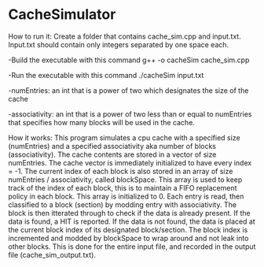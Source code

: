 # CacheSimulator

How to run it:
Create a folder that contains cache_sim.cpp and input.txt. Input.txt should contain only integers separated by one space each. 

-Build the executable with this command
        g++ -o cacheSim cache_sim.cpp
        
-Run the executable with this command
        ./cacheSim <numEntries> <associativity> input.txt
        
-numEntries: an int that is a power of two which designates the size of the cache

-associativity: an int that is a power of two less than or equal to numEntries that specifies how many blocks will be used in the cache.

How it works:
This program simulates a cpu cache with a specified size (numEntries) and a specified associativity aka number of blocks (associativity). The cache contents are stored in a vector of size numEntries. The cache vector is immediately initialized to have every index = -1. The current index of each block is also stored in an array of size numEntries / associativity, called blockSpace. This array is used to keep track of the index of each block, this is to maintain a FIFO replacement policy in each block. This array is initialized to 0. Each entry is read, then classified to a block (section) by modding entry with associativity. The block is then itterated through to check if the data is already present. If the data is found, a HIT is reported. If the data is not found, the data is placed at the current block index of its designated block/section. The block index is incremented and modded by blockSpace to wrap around and not leak into other blocks. This is done for the entire input file, and recorded in the output file (cache_sim_output.txt).
